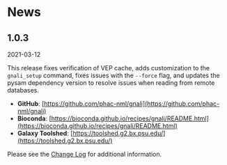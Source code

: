 # News #

## 1.0.3 ##

2021-03-12

This release fixes verification of VEP cache, adds customization to the `gnali_setup` command, fixes issues with the `--force` flag, and updates the pysam dependency version to resolve issues when reading from remote databases.


* **GitHub**: [https://github.com/phac-nml/gnali](https://github.com/phac-nml/gnali)
* **Bioconda**: [https://bioconda.github.io/recipes/gnali/README.html](https://bioconda.github.io/recipes/gnali/README.html)
* **Galaxy Toolshed**: [https://toolshed.g2.bx.psu.edu/](https://toolshed.g2.bx.psu.edu/)

Please see the [Change Log](CHANGELOG) for additional information.



